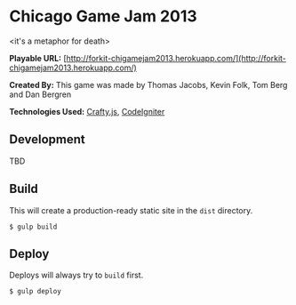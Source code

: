 # Chicago Game Jam 2013

&lt;it's a metaphor for death&gt;

**Playable URL:** [http://forkit-chigamejam2013.herokuapp.com/](http://forkit-chigamejam2013.herokuapp.com/)

**Created By:** This game was made by Thomas Jacobs, Kevin Folk, Tom Berg and Dan Bergren

**Technologies Used:** [Crafty.js](http://craftyjs.com/), [CodeIgniter](http://ellislab.com/codeigniter)

## Development

TBD

## Build

This will create a production-ready static site in the `dist` directory.

    $ gulp build

## Deploy

Deploys will always try to `build` first.

    $ gulp deploy
